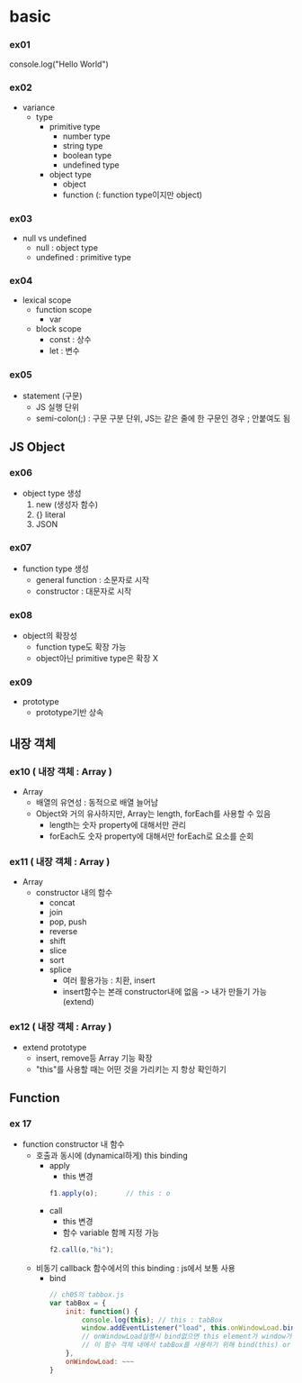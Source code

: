 # basic

### ex01

console.log("Hello World")

### ex02

* variance
    * type
        * primitive type
            * number type
            * string type
            * boolean type
            * undefined type
        * object type
            * object
            * function (: function type이지만 object)

### ex03

* null vs undefined
    * null : object type
    * undefined : primitive type

### ex04

* lexical scope
    * function scope
        * var
    * block scope
        * const : 상수
        * let : 변수

### ex05

* statement (구문)
    * JS 실행 단위
    * semi-colon(;) : 구문 구분 단위, JS는 같은 줄에 한 구문인 경우 ; 안붙여도 됨

## JS Object

### ex06 

* object type 생성
    1. new (생성자 함수)
    2. {} literal
    3. JSON

### ex07

* function type 생성
    * general function : 소문자로 시작
    * constructor : 대문자로 시작

### ex08

* object의 확장성
    * function type도 확장 가능
    * object아닌 primitive type은 확장 X

### ex09

* prototype
    * prototype기반 상속

## 내장 객체

### ex10 ( 내장 객체 : Array )

* Array
    * 배열의 유연성 : 동적으로 배열 늘어남
    * Object와 거의 유사하지만, Array는 length, forEach를 사용할 수 있음
        * length는 숫자 property에 대해서만 관리
        * forEach도 숫자 property에 대해서만 forEach로 요소를 순회

### ex11 ( 내장 객체 : Array )

* Array
    * constructor 내의 함수
        * concat
        * join
        * pop, push
        * reverse
        * shift
        * slice
        * sort
        * splice
            * 여러 활용가능 : 치환, insert
            * insert함수는 본래 constructor내에 없음 -> 내가 만들기 가능 (extend)

### ex12 ( 내장 객체 : Array )

* extend prototype
    * insert, remove등 Array 기능 확장
    * "this"를 사용할 때는 어떤 것을 가리키는 지 항상 확인하기


## Function

### ex 17

* function constructor 내 함수
    * 호출과 동시에 (dynamical하게) this binding
        * apply
            * this 변경 
            ```js
            f1.apply(o);       // this : o
            ```
        * call
            * this 변경 
            * 함수 variable 함께 지정 가능
            ```js
            f2.call(o,"hi");
            ```
    * 비동기 callback 함수에서의 this binding : js에서 보통 사용
        * bind
            ```js
            // ch05의 tabbox.js
            var tabBox = {
                init: function() {
                    console.log(this); // this : tabBox
                    window.addEventListener("load", this.onWindowLoad.bind(this)); 
                    // onWindowLoad실행시 bind없으면 this element가 window가 됨
                    // 이 함수 객체 내에서 tabBox를 사용하기 위해 bind(this) or bind(tabBox)사용
                },
                onWindowLoad: ~~~
            }
            ```

